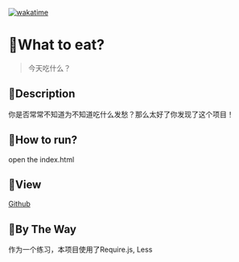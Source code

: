 [![wakatime](https://wakatime.com/badge/user/cd8731d7-2366-4da2-8032-5bb5ad0d3122/project/1786030d-b7e4-4af7-88cf-a472917fdd3e.svg)](https://wakatime.com/badge/user/cd8731d7-2366-4da2-8032-5bb5ad0d3122/project/1786030d-b7e4-4af7-88cf-a472917fdd3e)
# 🍕What to eat?

> 今天吃什么？

## 🍔Description

你是否常常不知道为不知道吃什么发愁？那么太好了你发现了这个项目！

## 🍟How to run?

 open the index.html

## 🥗View

[Github](https://qingzhixing.github.io/What-to-eat)


## 🍛By The Way

作为一个练习，本项目使用了Require.js, Less